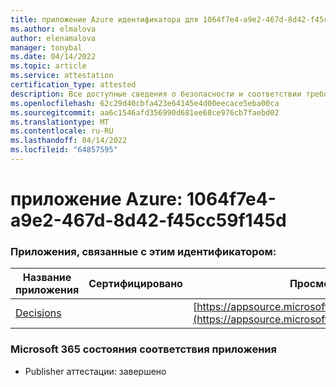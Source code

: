 ```yaml
---
title: приложение Azure идентификатора для 1064f7e4-a9e2-467d-8d42-f45cc59f145d
ms.author: elmalova
author: elenamalova
manager: tonybal
ms.date: 04/14/2022
ms.topic: article
ms.service: attestation
certification_type: attested
description: Все доступные сведения о безопасности и соответствии требованиям для 1064f7e4-a9e2-467d-8d42-f45cc59f145d.
ms.openlocfilehash: 62c29d40cbfa423e64145e4d00eecace5eba00ca
ms.sourcegitcommit: aa6c1546afd356990d681ee68ce976cb7faebd02
ms.translationtype: MT
ms.contentlocale: ru-RU
ms.lasthandoff: 04/14/2022
ms.locfileid: "64857595"
---
```

# <a name="azure-app-id-1064f7e4-a9e2-467d-8d42-f45cc59f145d"></a>приложение Azure: 1064f7e4-a9e2-467d-8d42-f45cc59f145d


### <a name="apps-associated-with-this-id"></a>Приложения, связанные с этим идентификатором:
| **Название приложения** | **Сертифицировано** | **Просмотр в AppSource** |
|--------------|---------------|-----------------------|
| [Decisions](../forward/WA104381880.md) |  | [https://appsource.microsoft.com/product/office/WA104381880](https://appsource.microsoft.com/product/office/WA104381880) |

### <a name="microsoft-365-app-compliance-status"></a>Microsoft 365 состояния соответствия приложения
- Publisher аттестации: завершено
